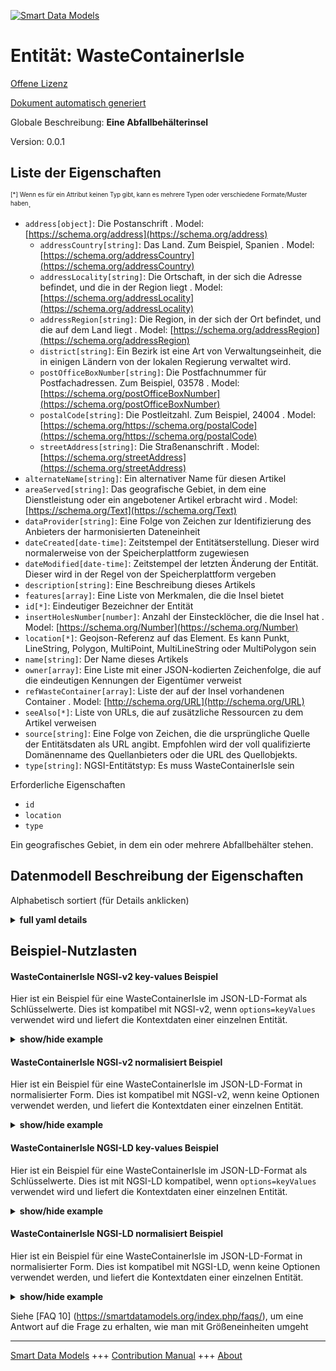 <!-- 10-Header -->  
[![Smart Data Models](https://smartdatamodels.org/wp-content/uploads/2022/01/SmartDataModels_logo.png "Logo")](https://smartdatamodels.org)  
Entität: WasteContainerIsle  
===========================<!-- /10-Header -->  
<!-- 15-License -->  
[Offene Lizenz](https://github.com/smart-data-models//dataModel.WasteManagement/blob/master/WasteContainerIsle/LICENSE.md)  
[Dokument automatisch generiert](https://docs.google.com/presentation/d/e/2PACX-1vTs-Ng5dIAwkg91oTTUdt8ua7woBXhPnwavZ0FxgR8BsAI_Ek3C5q97Nd94HS8KhP-r_quD4H0fgyt3/pub?start=false&loop=false&delayms=3000#slide=id.gb715ace035_0_60)  
<!-- /15-License -->  
<!-- 20-Description -->  
Globale Beschreibung: **Eine Abfallbehälterinsel**  
Version: 0.0.1  
<!-- /20-Description -->  
<!-- 30-PropertiesList -->  

## Liste der Eigenschaften  

<sup><sub>[*] Wenn es für ein Attribut keinen Typ gibt, kann es mehrere Typen oder verschiedene Formate/Muster haben</sub></sup>.  
- `address[object]`: Die Postanschrift  . Model: [https://schema.org/address](https://schema.org/address)	- `addressCountry[string]`: Das Land. Zum Beispiel, Spanien  . Model: [https://schema.org/addressCountry](https://schema.org/addressCountry)  
	- `addressLocality[string]`: Die Ortschaft, in der sich die Adresse befindet, und die in der Region liegt  . Model: [https://schema.org/addressLocality](https://schema.org/addressLocality)  
	- `addressRegion[string]`: Die Region, in der sich der Ort befindet, und die auf dem Land liegt  . Model: [https://schema.org/addressRegion](https://schema.org/addressRegion)  
	- `district[string]`: Ein Bezirk ist eine Art von Verwaltungseinheit, die in einigen Ländern von der lokalen Regierung verwaltet wird.    
	- `postOfficeBoxNumber[string]`: Die Postfachnummer für Postfachadressen. Zum Beispiel, 03578  . Model: [https://schema.org/postOfficeBoxNumber](https://schema.org/postOfficeBoxNumber)  
	- `postalCode[string]`: Die Postleitzahl. Zum Beispiel, 24004  . Model: [https://schema.org/https://schema.org/postalCode](https://schema.org/https://schema.org/postalCode)  
	- `streetAddress[string]`: Die Straßenanschrift  . Model: [https://schema.org/streetAddress](https://schema.org/streetAddress)  
- `alternateName[string]`: Ein alternativer Name für diesen Artikel  - `areaServed[string]`: Das geografische Gebiet, in dem eine Dienstleistung oder ein angebotener Artikel erbracht wird  . Model: [https://schema.org/Text](https://schema.org/Text)- `dataProvider[string]`: Eine Folge von Zeichen zur Identifizierung des Anbieters der harmonisierten Dateneinheit  - `dateCreated[date-time]`: Zeitstempel der Entitätserstellung. Dieser wird normalerweise von der Speicherplattform zugewiesen  - `dateModified[date-time]`: Zeitstempel der letzten Änderung der Entität. Dieser wird in der Regel von der Speicherplattform vergeben  - `description[string]`: Eine Beschreibung dieses Artikels  - `features[array]`: Eine Liste von Merkmalen, die die Insel bietet  - `id[*]`: Eindeutiger Bezeichner der Entität  - `insertHolesNumber[number]`: Anzahl der Einstecklöcher, die die Insel hat  . Model: [https://schema.org/Number](https://schema.org/Number)- `location[*]`: Geojson-Referenz auf das Element. Es kann Punkt, LineString, Polygon, MultiPoint, MultiLineString oder MultiPolygon sein  - `name[string]`: Der Name dieses Artikels  - `owner[array]`: Eine Liste mit einer JSON-kodierten Zeichenfolge, die auf die eindeutigen Kennungen der Eigentümer verweist  - `refWasteContainer[array]`: Liste der auf der Insel vorhandenen Container  . Model: [http://schema.org/URL](http://schema.org/URL)- `seeAlso[*]`: Liste von URLs, die auf zusätzliche Ressourcen zu dem Artikel verweisen  - `source[string]`: Eine Folge von Zeichen, die die ursprüngliche Quelle der Entitätsdaten als URL angibt. Empfohlen wird der voll qualifizierte Domänenname des Quellanbieters oder die URL des Quellobjekts.  - `type[string]`: NGSI-Entitätstyp: Es muss WasteContainerIsle sein  <!-- /30-PropertiesList -->  
<!-- 35-RequiredProperties -->  
Erforderliche Eigenschaften  
- `id`  - `location`  - `type`  <!-- /35-RequiredProperties -->  
<!-- 40-RequiredProperties -->  
Ein geografisches Gebiet, in dem ein oder mehrere Abfallbehälter stehen.  
<!-- /40-RequiredProperties -->  
<!-- 50-DataModelHeader -->  
## Datenmodell Beschreibung der Eigenschaften  
Alphabetisch sortiert (für Details anklicken)  
<!-- /50-DataModelHeader -->  
<!-- 60-ModelYaml -->  
<details><summary><strong>full yaml details</strong></summary>    
```yaml  
WasteContainerIsle:    
  description: A waste container isle    
  properties:    
    address:    
      description: The mailing address    
      properties:    
        addressCountry:    
          description: 'The country. For example, Spain'    
          type: string    
          x-ngsi:    
            model: https://schema.org/addressCountry    
            type: Property    
        addressLocality:    
          description: 'The locality in which the street address is, and which is in the region'    
          type: string    
          x-ngsi:    
            model: https://schema.org/addressLocality    
            type: Property    
        addressRegion:    
          description: 'The region in which the locality is, and which is in the country'    
          type: string    
          x-ngsi:    
            model: https://schema.org/addressRegion    
            type: Property    
        district:    
          description: 'A district is a type of administrative division that, in some countries, is managed by the local government'    
          type: string    
          x-ngsi:    
            type: Property    
        postOfficeBoxNumber:    
          description: 'The post office box number for PO box addresses. For example, 03578'    
          type: string    
          x-ngsi:    
            model: https://schema.org/postOfficeBoxNumber    
            type: Property    
        postalCode:    
          description: 'The postal code. For example, 24004'    
          type: string    
          x-ngsi:    
            model: https://schema.org/https://schema.org/postalCode    
            type: Property    
        streetAddress:    
          description: The street address    
          type: string    
          x-ngsi:    
            model: https://schema.org/streetAddress    
            type: Property    
        streetNr:    
          description: Number identifying a specific property on a public street    
          type: string    
          x-ngsi:    
            type: Property    
      type: object    
      x-ngsi:    
        model: https://schema.org/address    
        type: Property    
    alternateName:    
      description: An alternative name for this item    
      type: string    
      x-ngsi:    
        type: Property    
    areaServed:    
      description: The geographic area where a service or offered item is provided    
      type: string    
      x-ngsi:    
        model: https://schema.org/Text    
        type: Property    
    dataProvider:    
      description: A sequence of characters identifying the provider of the harmonised data entity    
      type: string    
      x-ngsi:    
        type: Property    
    dateCreated:    
      description: Entity creation timestamp. This will usually be allocated by the storage platform    
      format: date-time    
      type: string    
      x-ngsi:    
        type: Property    
    dateModified:    
      description: Timestamp of the last modification of the entity. This will usually be allocated by the storage platform    
      format: date-time    
      type: string    
      x-ngsi:    
        type: Property    
    description:    
      description: A description of this item    
      type: string    
      x-ngsi:    
        type: Property    
    features:    
      description: A list of features provided by the isle    
      items:    
        enum:    
          - containerFix    
          - underground    
          - fenced    
          - other    
        type: string    
      minItems: 1    
      type: array    
      uniqueItems: true    
      x-ngsi:    
        type: Property    
    id:    
      anyOf:    
        - description: Identifier format of any NGSI entity    
          maxLength: 256    
          minLength: 1    
          pattern: ^[\w\-\.\{\}\$\+\*\[\]`|~^@!,:\\]+$    
          type: string    
          x-ngsi:    
            type: Property    
        - description: Identifier format of any NGSI entity    
          format: uri    
          type: string    
          x-ngsi:    
            type: Property    
      description: Unique identifier of the entity    
      x-ngsi:    
        type: Property    
    insertHolesNumber:    
      description: Number of insert holes the isle has    
      minimum: 0    
      type: number    
      x-ngsi:    
        model: https://schema.org/Number    
        type: Property    
    location:    
      description: 'Geojson reference to the item. It can be Point, LineString, Polygon, MultiPoint, MultiLineString or MultiPolygon'    
      oneOf:    
        - description: Geojson reference to the item. Point    
          properties:    
            bbox:    
              items:    
                type: number    
              minItems: 4    
              type: array    
            coordinates:    
              items:    
                type: number    
              minItems: 2    
              type: array    
            type:    
              enum:    
                - Point    
              type: string    
          required:    
            - type    
            - coordinates    
          title: GeoJSON Point    
          type: object    
          x-ngsi:    
            type: GeoProperty    
        - description: Geojson reference to the item. LineString    
          properties:    
            bbox:    
              items:    
                type: number    
              minItems: 4    
              type: array    
            coordinates:    
              items:    
                items:    
                  type: number    
                minItems: 2    
                type: array    
              minItems: 2    
              type: array    
            type:    
              enum:    
                - LineString    
              type: string    
          required:    
            - type    
            - coordinates    
          title: GeoJSON LineString    
          type: object    
          x-ngsi:    
            type: GeoProperty    
        - description: Geojson reference to the item. Polygon    
          properties:    
            bbox:    
              items:    
                type: number    
              minItems: 4    
              type: array    
            coordinates:    
              items:    
                items:    
                  items:    
                    type: number    
                  minItems: 2    
                  type: array    
                minItems: 4    
                type: array    
              type: array    
            type:    
              enum:    
                - Polygon    
              type: string    
          required:    
            - type    
            - coordinates    
          title: GeoJSON Polygon    
          type: object    
          x-ngsi:    
            type: GeoProperty    
        - description: Geojson reference to the item. MultiPoint    
          properties:    
            bbox:    
              items:    
                type: number    
              minItems: 4    
              type: array    
            coordinates:    
              items:    
                items:    
                  type: number    
                minItems: 2    
                type: array    
              type: array    
            type:    
              enum:    
                - MultiPoint    
              type: string    
          required:    
            - type    
            - coordinates    
          title: GeoJSON MultiPoint    
          type: object    
          x-ngsi:    
            type: GeoProperty    
        - description: Geojson reference to the item. MultiLineString    
          properties:    
            bbox:    
              items:    
                type: number    
              minItems: 4    
              type: array    
            coordinates:    
              items:    
                items:    
                  items:    
                    type: number    
                  minItems: 2    
                  type: array    
                minItems: 2    
                type: array    
              type: array    
            type:    
              enum:    
                - MultiLineString    
              type: string    
          required:    
            - type    
            - coordinates    
          title: GeoJSON MultiLineString    
          type: object    
          x-ngsi:    
            type: GeoProperty    
        - description: Geojson reference to the item. MultiLineString    
          properties:    
            bbox:    
              items:    
                type: number    
              minItems: 4    
              type: array    
            coordinates:    
              items:    
                items:    
                  items:    
                    items:    
                      type: number    
                    minItems: 2    
                    type: array    
                  minItems: 4    
                  type: array    
                type: array    
              type: array    
            type:    
              enum:    
                - MultiPolygon    
              type: string    
          required:    
            - type    
            - coordinates    
          title: GeoJSON MultiPolygon    
          type: object    
          x-ngsi:    
            type: GeoProperty    
      x-ngsi:    
        type: GeoProperty    
    name:    
      description: The name of this item    
      type: string    
      x-ngsi:    
        type: Property    
    owner:    
      description: A List containing a JSON encoded sequence of characters referencing the unique Ids of the owner(s)    
      items:    
        anyOf:    
          - description: Identifier format of any NGSI entity    
            maxLength: 256    
            minLength: 1    
            pattern: ^[\w\-\.\{\}\$\+\*\[\]`|~^@!,:\\]+$    
            type: string    
            x-ngsi:    
              type: Property    
          - description: Identifier format of any NGSI entity    
            format: uri    
            type: string    
            x-ngsi:    
              type: Property    
        description: Unique identifier of the entity    
        x-ngsi:    
          type: Property    
      type: array    
      x-ngsi:    
        type: Property    
    refWasteContainer:    
      description: List of containers present in the isle    
      items:    
        anyOf:    
          - description: Identifier format of any NGSI entity    
            maxLength: 256    
            minLength: 1    
            pattern: ^[\w\-\.\{\}\$\+\*\[\]`|~^@!,:\\]+$    
            type: string    
            x-ngsi:    
              type: Property    
          - description: Identifier format of any NGSI entity    
            format: uri    
            type: string    
            x-ngsi:    
              type: Property    
        description: Unique identifier of the entity    
        x-ngsi:    
          type: Property    
      minItems: 1    
      type: array    
      uniqueItems: true    
      x-ngsi:    
        model: http://schema.org/URL    
        type: Property    
    seeAlso:    
      description: list of uri pointing to additional resources about the item    
      oneOf:    
        - items:    
            format: uri    
            type: string    
          minItems: 1    
          type: array    
        - format: uri    
          type: string    
      x-ngsi:    
        type: Property    
    source:    
      description: 'A sequence of characters giving the original source of the entity data as a URL. Recommended to be the fully qualified domain name of the source provider, or the URL to the source object'    
      type: string    
      x-ngsi:    
        type: Property    
    type:    
      description: 'NGSI Entity Type: It has to be WasteContainerIsle'    
      enum:    
        - WasteContainerIsle    
      type: string    
      x-ngsi:    
        type: Property    
  required:    
    - id    
    - type    
    - location    
  type: object    
  x-derived-from: ""    
  x-disclaimer: 'Redistribution and use in source and binary forms, with or without modification, are permitted  provided that the license conditions are met. Copyleft (c) 2022 Contributors to Smart Data Models Program'    
  x-license-url: https://github.com/smart-data-models/dataModel.WasteManagement/blob/master/WasteContainerIsle/LICENSE.md    
  x-model-schema: https://smart-data-models.github.io/dataModel.WasteManagement/WasteContainerIsle/schema.json    
  x-model-tags: ""    
  x-version: 0.0.1    
```  
</details>    
<!-- /60-ModelYaml -->  
<!-- 70-MiddleNotes -->  
<!-- /70-MiddleNotes -->  
<!-- 80-Examples -->  
## Beispiel-Nutzlasten  
#### WasteContainerIsle NGSI-v2 key-values Beispiel  
Hier ist ein Beispiel für eine WasteContainerIsle im JSON-LD-Format als Schlüsselwerte. Dies ist kompatibel mit NGSI-v2, wenn `options=keyValues` verwendet wird und liefert die Kontextdaten einer einzelnen Entität.  
<details><summary><strong>show/hide example</strong></summary>    
```json  
{  
  "id": "wastecontainerisle:Fleming:12",  
  "type": "WasteContainerIsle",  
  "location": {  
    "type": "Polygon",  
    "coordinates": [  
      [  
        [-3.164485591715449, 40.62785133667262],  
        [-3.164445130316209, 40.627871567372239],  
        [-3.164394553567159, 40.627772099765778],  
        [-3.164424899616589, 40.62775018317452],  
        [-3.164485591715449, 40.62785133667262]  
      ]  
    ]  
  },  
  "address": {  
    "streetAddress": "Calle Dr. Fleming, 12",  
    "addressLocality": "Guadalajara",  
    "addressCountry": "ES"  
  },  
  "features": ["underground"],  
  "name": "Dr. Fleming 12, Esquina Manuel Paez Xaramillo",  
  "description": "Container isle located downtown",  
  "refWasteContainer": [  
    "wastecontainer:Fleming:12a",  
    "wastecontainer:Fleming:12b"  
  ]  
}  
```  
</details>  
#### WasteContainerIsle NGSI-v2 normalisiert Beispiel  
Hier ist ein Beispiel für eine WasteContainerIsle im JSON-LD-Format in normalisierter Form. Dies ist kompatibel mit NGSI-v2, wenn keine Optionen verwendet werden, und liefert die Kontextdaten einer einzelnen Entität.  
<details><summary><strong>show/hide example</strong></summary>    
```json  
{  
  "id": "wastecontainerisle:Fleming:12",  
  "type": "WasteContainerIsle",  
  "refWasteContainer": {  
    "type": "Relationship",  
    "value": ["wastecontainer:Fleming:12a", "wastecontainer:Fleming:12b"]  
  },  
  "features": {  
    "type": "array",  
    "value": ["underground"]  
  },  
  "description": {  
    "type": "Text",  
    "value": "Container isle located downtown"  
  },  
  "location": {  
    "type": "geo:json",  
    "value": {  
      "type": "Polygon",  
      "coordinates": [  
        [  
          [-3.164485591715449, 40.62785133667262],  
          [-3.164445130316209, 40.62787156737224],  
          [-3.164394553567159, 40.62777209976578],  
          [-3.164424899616589, 40.62775018317452],  
          [-3.164485591715449, 40.62785133667262]  
        ]  
      ]  
    }  
  },  
  "address": {  
    "type": "PostalAddress",  
    "value": {  
      "addressLocality": "Guadalajara",  
      "addressCountry": "ES",  
      "streetAddress": "Calle Dr. Fleming, 12"  
    }  
  },  
  "name": {  
    "type": "Text",  
    "value": "Dr. Fleming 12, Esquina Manuel Paez Xaramillo"  
  }  
}  
```  
</details>  
#### WasteContainerIsle NGSI-LD key-values Beispiel  
Hier ist ein Beispiel für eine WasteContainerIsle im JSON-LD-Format als Schlüsselwerte. Dies ist mit NGSI-LD kompatibel, wenn `options=keyValues` verwendet wird und liefert die Kontextdaten einer einzelnen Entität.  
<details><summary><strong>show/hide example</strong></summary>    
```json  
{  
    "id": "urn:ngsi-ld:WasteContainerIsle:wastecontainerisle:Fleming:12",  
    "type": "WasteContainerIsle",  
    "address": {  
        "addressCountry": "ES",  
        "addressLocality": "Guadalajara",  
        "streetAddress": "Calle Dr. Fleming, 12",  
        "type": "PostalAddress"  
    },  
    "description": "Container isle located downtown",  
    "features": [  
        "underground"  
    ],  
    "location": {  
        "coordinates": [  
            [  
                [  
                    -3.164485591715449,  
                    40.62785133667262  
                ],  
                [  
                    -3.164445130316209,  
                    40.62787156737224  
                ],  
                [  
                    -3.164394553567159,  
                    40.62777209976578  
                ],  
                [  
                    -3.164424899616589,  
                    40.62775018317452  
                ],  
                [  
                    -3.164485591715449,  
                    40.62785133667262  
                ]  
            ]  
        ],  
        "type": "Polygon"  
    },  
    "name": "Dr. Fleming 12, Esquina Manuel Paez Xaramillo",  
    "refWasteContainer": [  
        "urn:ngsi-ld:WasteContainer:wastecontainer:Fleming:12a",  
        "urn:ngsi-ld:WasteContainer:wastecontainer:Fleming:12b"  
    ],  
    "@context": [  
        "https://uri.etsi.org/ngsi-ld/v1/ngsi-ld-core-context.jsonld",  
        "https://raw.githubusercontent.com/smart-data-models/dataModel.WasteManagement/master/context.jsonld"  
    ]  
}  
```  
</details>  
#### WasteContainerIsle NGSI-LD normalisiert Beispiel  
Hier ist ein Beispiel für eine WasteContainerIsle im JSON-LD-Format in normalisierter Form. Dies ist kompatibel mit NGSI-LD, wenn keine Optionen verwendet werden, und liefert die Kontextdaten einer einzelnen Entität.  
<details><summary><strong>show/hide example</strong></summary>    
```json  
{  
  "id": "urn:ngsi-ld:WasteContainerIsle:wastecontainerisle:Fleming:12",  
  "type": "WasteContainerIsle",  
  "address": {  
    "type": "Property",  
    "value": {  
      "addressLocality": "Guadalajara",  
      "addressCountry": "ES",  
      "streetAddress": "Calle Dr. Fleming, 12",  
      "type": "PostalAddress"  
    }  
  },  
  "description": {  
    "type": "Property",  
    "value": "Container isle located downtown"  
  },  
  "features": {  
    "type": "Property",  
    "value": [  
      "underground"  
    ]  
  },  
  "location": {  
    "type": "GeoProperty",  
    "value": {  
      "type": "Polygon",  
      "coordinates": [  
        [  
          [  
            -3.164485591715449,  
            40.62785133667262  
          ],  
          [  
            -3.164445130316209,  
            40.62787156737224  
          ],  
          [  
            -3.164394553567159,  
            40.62777209976578  
          ],  
          [  
            -3.164424899616589,  
            40.62775018317452  
          ],  
          [  
            -3.164485591715449,  
            40.62785133667262  
          ]  
        ]  
      ]  
    }  
  },  
  "name": {  
    "type": "Property",  
    "value": "Dr. Fleming 12, Esquina Manuel Paez Xaramillo"  
  },  
  "refWasteContainer": {  
    "type": "Relationship",  
    "object": [  
      "urn:ngsi-ld:WasteContainer:wastecontainer:Fleming:12a",  
      "urn:ngsi-ld:WasteContainer:wastecontainer:Fleming:12b"  
    ]  
  },  
  "@context": [  
    "https://raw.githubusercontent.com/smart-data-models/dataModel.WasteManagement/master/context.jsonld"  
  ]  
}  
```  
</details><!-- /80-Examples -->  
<!-- 90-FooterNotes -->  
<!-- /90-FooterNotes -->  
<!-- 95-Units -->  
Siehe [FAQ 10] (https://smartdatamodels.org/index.php/faqs/), um eine Antwort auf die Frage zu erhalten, wie man mit Größeneinheiten umgeht  
<!-- /95-Units -->  
<!-- 97-LastFooter -->  
---  
[Smart Data Models](https://smartdatamodels.org) +++ [Contribution Manual](https://bit.ly/contribution_manual) +++ [About](https://bit.ly/Introduction_SDM)<!-- /97-LastFooter -->  
